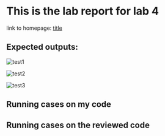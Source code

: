 # This is the lab report for lab 4

  link to homepage: [title](https://yangwestyyy21.github.io/cse15l-lab-reports/index.html)
  
## Expected outputs:

![test1](https://user-images.githubusercontent.com/33038975/155639890-224ae17e-3866-4350-b0cd-f95ffdc2593e.png)

![test2](https://user-images.githubusercontent.com/33038975/155639898-a5309eeb-9afe-4956-8cc4-ae4e19f2d42b.png)

![test3](https://user-images.githubusercontent.com/33038975/155639905-c355b12b-4a7f-45fa-bfe3-5682c113b8ab.png)


## Running cases on my code

## Running cases on the reviewed code
